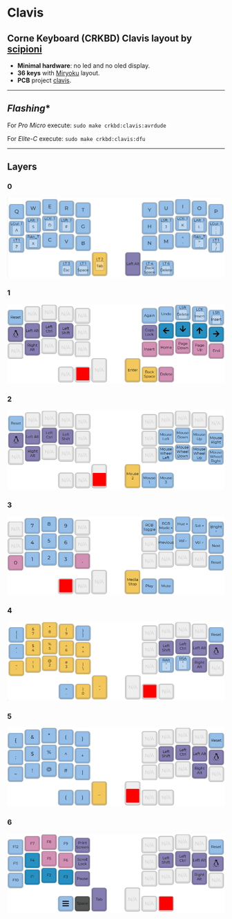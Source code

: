 # **Clavis**

## Corne Keyboard (CRKBD) **Clavis** layout by [scipioni](https://github.com/scipioni)

- **Minimal hardware**: no led and no oled display.
- **36 keys** with [Miryoku](https://github.com/manna-harbour/miryoku) layout.
- **PCB** project [clavis](https://github.com/scipioni/clavis).

---

## *Flashing**

For *Pro Micro* execute: `sudo make crkbd:clavis:avrdude`

For *Elite-C* execute: `sudo make crkbd:clavis:dfu`

---

## **Layers**

### 0
![layour 0](images/0.png)

### 1
![layour 1](images/1.png)

### 2
![layour 2](images/2.png)

### 3
![layour 3](images/3.png)

### 4
![layour 4](images/4.png)

### 5
![layour 5](images/5.png)

### 6
![layour 6](images/6.png)